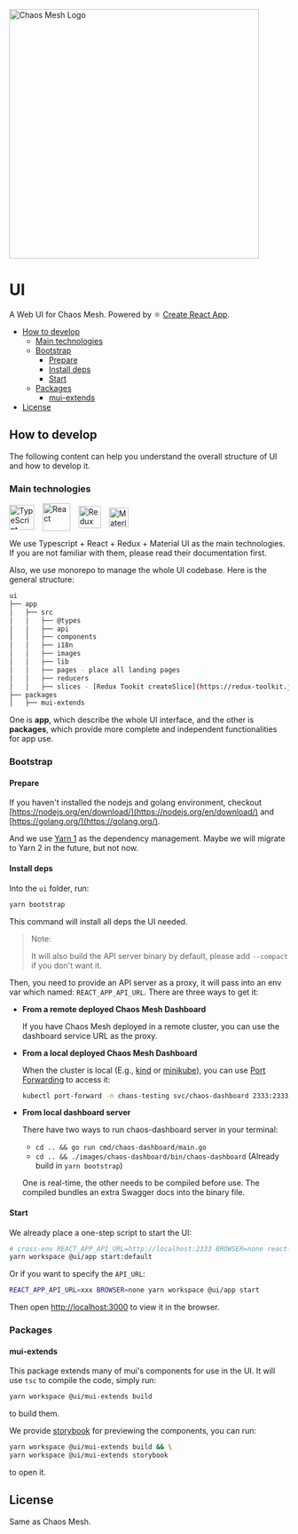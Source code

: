 <!-- markdownlint-disable-file MD033 -->
<!-- markdownlint-disable-file MD041 -->

<img src="../static/logo.svg" width="450" alt="Chaos Mesh Logo" />

# UI

A Web UI for Chaos Mesh. Powered by ⚛️ [Create React App](https://github.com/facebook/create-react-app).

- [How to develop](#how-to-develop)
  - [Main technologies](#main-technologies)
  - [Bootstrap](#bootstrap)
    - [Prepare](#prepare)
    - [Install deps](#install-deps)
    - [Start](#start)
  - [Packages](#packages)
    - [mui-extends](#mui-extends)
- [License](#license)

## How to develop

The following content can help you understand the overall structure of UI and how to develop it.

### Main technologies

<div style="display: flex; align-items: center;">
  <a href="https://www.typescriptlang.org/">
    <img src="https://cdn.worldvectorlogo.com/logos/typescript.svg" height="45" alt="TypeScript" />
  </a>
  <a href="https://reactjs.org/" style="margin-left: 15px;">
    <img src="https://cdn.worldvectorlogo.com/logos/react-2.svg" height="50" alt="React" />
  </a>
  <a href="https://redux.js.org/" style="margin-left: 15px;">
    <img src="https://cdn.worldvectorlogo.com/logos/redux.svg" height="40" alt="Redux" />
  </a>
  <a href="https://mui.com/" style="margin-left: 15px;">
    <img src="https://cdn.worldvectorlogo.com/logos/material-ui-1.svg" height="35" alt="Material UI" />
  </a>
</div>

We use Typescript + React + Redux + Material UI as the main technologies. If you are not familiar with them, please
read their documentation first.

Also, we use monorepo to manage the whole UI codebase. Here is the general structure:

```sh
ui
├── app
│   ├── src
│   │   ├── @types
│   │   ├── api
│   │   ├── components
│   │   ├── i18n
│   │   ├── images
│   │   ├── lib
│   │   ├── pages - place all landing pages
│   │   ├── reducers
│   │   ├── slices - [Redux Tookit createSlice](https://redux-toolkit.js.org/api/createSlice)
├── packages
│   ├── mui-extends
```

One is **app**, which describe the whole UI interface, and the other is **packages**, which provide more complete and independent functionalities for app use.

### Bootstrap

#### Prepare

If you haven't installed the nodejs and golang environment, checkout [https://nodejs.org/en/download/](https://nodejs.org/en/download/) and [https://golang.org/](https://golang.org/).

And we use [Yarn 1](https://classic.yarnpkg.com/en/) as the dependency management. Maybe we will migrate to Yarn 2 in the future, but not now.

#### Install deps

Into the `ui` folder, run:

```sh
yarn bootstrap
```

This command will install all deps the UI needed.

> Note:
>
> It will also build the API server binary by default, please add `--compact` if you don't want it.

Then, you need to provide an API server as a proxy, it will pass into an env var which named: `REACT_APP_API_URL`. There are three ways to get it:

- **From a remote deployed Chaos Mesh Dashboard**

  If you have Chaos Mesh deployed in a remote cluster, you can use the dashboard service URL as the proxy.

- **From a local deployed Chaos Mesh Dashboard**

  When the cluster is local (E.g., [kind](https://kind.sigs.k8s.io/) or [minikube](https://minikube.sigs.k8s.io/)), you can use [Port Forwarding](https://kubernetes.io/docs/tasks/access-application-cluster/port-forward-access-application-cluster/) to access it:

  ```sh
  kubectl port-forward -n chaos-testing svc/chaos-dashboard 2333:2333
  ```

- **From local dashboard server**

  There have two ways to run chaos-dashboard server in your terminal:

  - `cd .. && go run cmd/chaos-dashboard/main.go`
  - `cd .. && ./images/chaos-dashboard/bin/chaos-dashboard` (Already build in `yarn bootstrap`)

  One is real-time, the other needs to be compiled before use. The compiled bundles an extra Swagger docs into the binary file.

#### Start

We already place a one-step script to start the UI:

```sh
# cross-env REACT_APP_API_URL=http://localhost:2333 BROWSER=none react-scripts start
yarn workspace @ui/app start:default
```

Or if you want to specify the `API_URL`:

```sh
REACT_APP_API_URL=xxx BROWSER=none yarn workspace @ui/app start
```

Then open <http://localhost:3000> to view it in the browser.

### Packages

#### mui-extends

This package extends many of mui's components for use in the UI. It will use `tsc` to compile the code, simply run:

```sh
yarn workspace @ui/mui-extends build
```

to build them.

We provide [storybook](https://storybook.js.org/) for previewing the components, you can run:

```sh
yarn workspace @ui/mui-extends build && \
yarn workspace @ui/mui-extends storybook
```

to open it.

## License

Same as Chaos Mesh.
